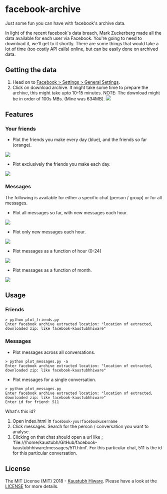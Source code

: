 # facebook-archive
Just some fun you can have with facebook's archive data.

In light of the recent facebook's data breach, Mark Zuckerberg made all the data available for each user via Facebook. You're going to need to download it, we'll get to it shortly. There are some things that would take a lot of time (too costly API calls) online, but can be easily done on archived data.

## Getting the data

1. Head on to [Facebook > Settings > General Settings](https://www.facebook.com/settings).
2. Click on download archive. It might take some time to prepare the archive, this might take upto 10-15 minutes. NOTE: The download might be in order of 100s MBs. (Mine was 634MB).
 ![](images/archive-download.png)

## Features

### Your friends

* Plot the friends you make every day (blue), and the friends so far (orange).

 ![](images/friends-cumulative.png)

* Plot exclusively the friends you make each day.

 ![](images/friends-each.png)

### Messages

The following is available for either a specific chat (person / group) or for all messages.

* Plot all messages so far, with new messages each hour.

 ![](images/msgs-cumulative.png)

* Plot only new messages each hour.

 ![](images/msgs-each.png)

* Plot messages as a function of hour (0-24)

 ![](images/msgs-hour.png)

* Plot messages as a function of month.

 ![](images/msgs-month.png)

## Usage

### Friends

```
> python plot_friends.py
Enter facebook archive extracted location: "location of extracted, downloaded zip: like facebook-kaustubhhiware"
```

### Messages

* Plot messages across all conversations.
 ```
 > python plot_messages.py -a
 Enter facebook archive extracted location: "location of extracted, downloaded zip: like facebook-kaustubhhiware" 
 ```

* Plot messages for a single conversation.
 ```
 > python plot_messages.py
 Enter facebook archive extracted location: "location of extracted, downloaded zip: like facebook-kaustubhhiware"
 Enter id for friend: 511
 ```

What's this id? 
1. Open index.html in `facebook-yourfacebookusername`
2. Click messages. Search for the person / conversation you want to analyse.
3. Clicking on that chat should open a url like ; 'file:///home/kaustubh/GitHub/facebook-kaustubhhiware/messages/511.html'. For this particular chat, 511 is the id for this particular conversation.

## License

The MIT License (MIT) 2018 - [Kaustubh Hiware](https://github.com/kaustubhhiware). Please have a look at the [LICENSE](LICENSE) for more details.